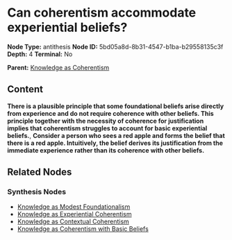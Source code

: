 # Can coherentism accommodate experiential beliefs?

**Node Type:** antithesis
**Node ID:** 5bd05a8d-8b31-4547-b1ba-b29558135c3f
**Depth:** 4
**Terminal:** No

**Parent:** [Knowledge as Coherentism](knowledge-as-coherentism-synthesis-356ac2d3-6ca7-451e-a317-1b1d6efda777.md)

## Content

**There is a plausible principle that some foundational beliefs arise directly from experience and do not require coherence with other beliefs. This principle together with the necessity of coherence for justification implies that coherentism struggles to account for basic experiential beliefs.**, **Consider a person who sees a red apple and forms the belief that there is a red apple. Intuitively, the belief derives its justification from the immediate experience rather than its coherence with other beliefs.**

## Related Nodes

### Synthesis Nodes

- [Knowledge as Modest Foundationalism](knowledge-as-modest-foundationalism-synthesis-043d7451-cbf0-44e8-b3e2-d7b31bc760b2.md)
- [Knowledge as Experiential Coherentism](knowledge-as-experiential-coherentism-synthesis-fb854d5e-1d34-42a6-9fe9-77ae3ee29147.md)
- [Knowledge as Contextual Coherentism](knowledge-as-contextual-coherentism-synthesis-9b8555c3-f06d-4a3c-b381-62eac87d0ed1.md)
- [Knowledge as Coherentism with Basic Beliefs](knowledge-as-coherentism-with-basic-beliefs-synthesis-611b7f11-d17e-40f6-9a97-198b79fe8b45.md)
